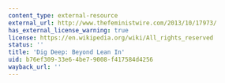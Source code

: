 ```yaml
---
content_type: external-resource
external_url: http://www.thefeministwire.com/2013/10/17973/
has_external_license_warning: true
license: https://en.wikipedia.org/wiki/All_rights_reserved
status: ''
title: 'Dig Deep: Beyond Lean In'
uid: b76ef309-33e6-4be7-9008-f417584d4256
wayback_url: ''
---
```

